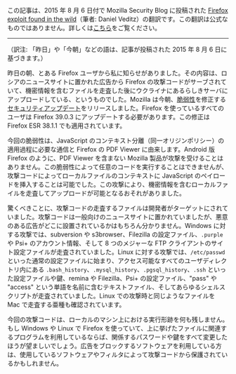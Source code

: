 この記事は、2015 年 8 月 6 日付で Mozilla Security Blog に投稿された [Firefox exploit found in the wild](https://blog.mozilla.org/security/2015/08/06/firefox-exploit-found-in-the-wild/)（筆者: Daniel Veditz）の翻訳です。この翻訳は公式なものではありません。詳しくは[こちら](http://mozsec-jp.hatenablog.jp/entry/2015/09/11/025027)をご覧ください。

*****

（訳注: 「昨日」や「今朝」などの語は、記事が投稿された 2015 年 8 月 6 日に基づきます。）

昨日の朝、とある Firefox ユーザから私に知らせがありました。その内容は、ロシアのニュースサイトに置かれた広告から Firefox の攻撃コードがサーブされていて、機密情報を含むファイルを走査した後にウクライナにあるらしきサーバにアップロードしている、というものでした。Mozilla は今朝、[脆弱性](https://www.mozilla.org/en-US/security/advisories/mfsa2015-78/)を修正する[セキュリティアップデート](https://support.mozilla.org/en-US/kb/update-firefox-latest-version)をリリースしました。Firefox を使っているすべてのユーザは Firefox 39.0.3 にアップデートする必要があります。この修正は Firefox ESR 38.1.1 でも適用されています。

今回の脆弱性は、JavaScript のコンテキスト分離（同一オリジンポリシー）の適用過程に必要な通信と Firefox の PDF Viewer に由来します。Android 版 Firefox のように、PDF Viewer を含まない Mozilla 製品が攻撃を受けることはありません。この脆弱性によって任意のコードを実行することはできませんが、攻撃コードによってローカルファイルのコンテキストに JavaScript のペイロードを挿入することは可能でした。この攻撃により、機密情報を含むローカルファイルを走査してアップロードが可能となるおそれがありました。

驚くべきことに、攻撃コードの走査するファイルは開発者がターゲットにされていました。攻撃コードは一般向けのニュースサイトに置かれていましたが、悪意のある広告がどこに設置されているかはもちろん分かりません。Windows に対する攻撃では、subversion や s3browser、Filezilla の設定ファイル、`.purple` や Psi+ のアカウント情報、そして 8 つのメジャーな FTP クライアントのサイト設定ファイルが走査されていました。Linux に対する攻撃では、`/etc/passwd` といった通常の設定ファイルに始まり、アクセス可能なすべてのユーザディレクトリ内にある `.bash_history`、`.mysql_history`、`.pgsql_history`、`.ssh` といった設定ファイルや鍵、remina や Filezilla、Psi+ の設定ファイル、"pass" や "access" という単語を名前に含むテキストファイル、そしてあらゆるシェルスクリプトが走査されていました。Linux での攻撃時と同じようなファイルを Mac で走査する亜種も確認されています。

今回の攻撃コードは、ローカルのマシン上における実行形跡を何も残しません。もし Windows や Linux で Firefox を使っていて、上に挙げたファイルに関連するプログラムを利用しているならば、関係するパスワードや鍵をすべて変更したほうが望ましいでしょう。広告をブロックするソフトウェアを利用している方は、使用しているソフトウェアやフィルタによって攻撃コードから保護されているかもしれません。
